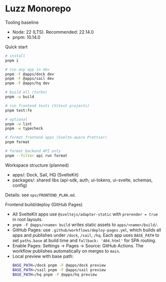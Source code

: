 # Luzz Monorepo

Tooling baseline

- Node: 22 (LTS). Recommended: 22.14.0
- pnpm: 10.14.0

Quick start

```sh
# install
pnpm i

# run any app in dev
pnpm -F @apps/dock dev
pnpm -F @apps/sail dev
pnpm -F @apps/hq dev

# build all (turbo)
pnpm -w build

# run frontend tests (Vitest projects)
pnpm test:fe

# optional
pnpm -w lint
pnpm -w typecheck

# format frontend apps (Svelte-aware Prettier)
pnpm format

# format backend API only
pnpm --filter api run format
```

Workspace structure (planned)

- apps/: Dock, Sail, HQ (SvelteKit)
- packages/: shared libs (api-sdk, auth, ui-tokens, ui-svelte, schemas, config)

Details: see `ops/FRONTEND_PLAN.md`.

Frontend build/deploy (GitHub Pages)

- All SvelteKit apps use `@sveltejs/adapter-static` with `prerender = true` in root layouts.
- `pnpm -F @apps/<name> build` writes static assets to `apps/<name>/build/`.
- GitHub Pages: use `.github/workflows/deploy-pages.yml`, which builds all apps and publishes under `/dock`, `/sail`, `/hq`. Each app uses `BASE_PATH` to set `paths.base` at build time and `fallback: '404.html'` for SPA routing.
- Enable Pages: Settings → Pages → Source: GitHub Actions. The workflow publishes automatically on merges to `main`.
- Local preview with base path:
  ```sh
  BASE_PATH=/dock pnpm -F @apps/dock preview
  BASE_PATH=/sail pnpm -F @apps/sail preview
  BASE_PATH=/hq pnpm -F @apps/hq preview
  ```
